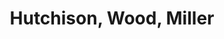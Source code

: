 ---
title: Hutchison, Wood, Miller
layout: about
permalink: /hutchison_wood_miller.html
# include CollectionBuilder info at bottom
# credits: true
# Edit the markdown on in this file to describe your collection
# Look in _includes/feature for options to easily add features to the page
---